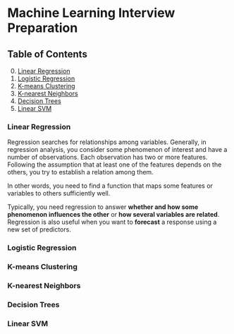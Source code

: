 # Machine Learning Interview Preparation


## Table of Contents
0. [Linear Regression](#linear-regression)
1. [Logistic Regression](#logistic-regression)
2. [K-means Clustering](#k-means-clustering)
3. [K-nearest Neighbors](#k-nearest-neighbors)
4. [Decision Trees](#decision-trees)
5. [Linear SVM](#linear-smv)

### Linear Regression 

Regression searches for relationships among variables. 
Generally, in regression analysis, you consider some phenomenon of interest and have a number of observations. 
Each observation has two or more features. 
Following the assumption that at least one of the features depends on the others, you try to establish a relation among them.

In other words, you need to find a function that maps some features or variables to others sufficiently well.

Typically, you need regression to answer **whether and how some phenomenon influences the other** 
or **how several variables are related**. 
Regression is also useful when you want to **forecast** a response using a new set of predictors.

### Logistic Regression

### K-means Clustering

### K-nearest Neighbors

### Decision Trees

### Linear SVM
